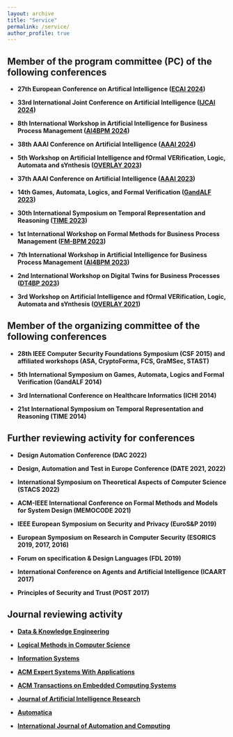 ```yaml
---
layout: archive
title: "Service"
permalink: /service/
author_profile: true
---
```


## Member of the program committee (PC) of the following conferences

- **27th European Conference on Artifical Intelligence ([ECAI 2024](https://www.ecai2024.eu))**

- **33rd International Joint Conference on Artificial Intelligence ([IJCAI 2024](https://ijcai24.org))**

- **8th International Workshop in Artificial Intelligence for Business Process Management ([AI4BPM 2024](https://sites.google.com/unitn.it/ai4bpm-2024))**

- **38th AAAI Conference on Artificial Intelligence ([AAAI 2024](https://aaai.org/aaai-conference/))**

- **5th Workshop on Artificial Intelligence and fOrmal VERification, Logic, Automata and sYnthesis ([OVERLAY 2023](https://overlay.uniud.it/workshop/2023/))**

- **37th AAAI Conference on Artificial Intelligence ([AAAI 2023](https://aaai-23.aaai.org))**

- **14th Games, Automata, Logics, and Formal Verification ([GandALF 2023](https://gandalf23.uniud.it))**

- **30th International Symposium on Temporal Representation and Reasoning ([TIME 2023](https://cer.iit.demokritos.gr/events/time23/))**

- **1st International Workshop on Formal Methods for Business Process Management ([FM-BPM 2023](https://fm-bpm2023.github.io))**

- **7th International Workshop in Artificial Intelligence for Business Process Management ([AI4BPM 2023](https://sites.google.com/unitn.it/ai4bpm-2023))**

- **2nd International Workshop on Digital Twins for Business Processes ([DT4BP 2023](https://pros.unicam.it/dt4bp2023/))**

- **3rd Workshop on Artificial Intelligence and fOrmal VERification, Logic, Automata and sYnthesis ([OVERLAY 2021](https://overlay.uniud.it/workshop/2021/))**


## Member of the organizing committee of the following conferences

- **28th IEEE Computer Security Foundations Symposium (CSF 2015) and affiliated workshops (ASA, CryptoForma, FCS, GraMSec, STAST)**

- **5th International Symposium on Games, Automata, Logics and Formal Verification (GandALF 2014)**

- **3rd International Conference on Healthcare Informatics (ICHI 2014)**

- **21st International Symposium on Temporal Representation and Reasoning (TIME 2014)**

## Further reviewing activity for conferences

- **Design Automation Conference (DAC 2022)**

- **Design, Automation and Test in Europe Conference (DATE 2021, 2022)**

- **International Symposium on Theoretical Aspects of Computer Science (STACS 2022)**

- **ACM-IEEE International Conference on Formal Methods and Models for System Design (MEMOCODE 2021)**

- **IEEE European Symposium on Security and Privacy (EuroS&P 2019)**

- **European Symposium on Research in Computer Security (ESORICS 2019, 2017, 2016)**

- **Forum on specification & Design Languages (FDL 2019)**

- **International Conference on Agents and Artificial Intelligence (ICAART 2017)**

- **Principles of Security and Trust (POST 2017)**

## Journal reviewing activity

- **[Data & Knowledge Engineering](https://www.sciencedirect.com/journal/data-and-knowledge-engineering)**

- **[Logical Methods in Computer Science](https://lmcs.episciences.org)**

- **[Information Systems](https://www.sciencedirect.com/journal/information-systems)**

- **[ACM Expert Systems With Applications](https://www.sciencedirect.com/journal/expert-systems-with-applications)**

- **[ACM Transactions on Embedded Computing Systems](https://dl.acm.org/journal/tecs)**

- **[Journal of Artificial Intelligence Research](https://www.jair.org/index.php/jair)**

- **[Automatica](https://www.sciencedirect.com/journal/automatica)**

- **[International Journal of Automation and Computing](http://www.ijac.net)**


